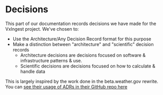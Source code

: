 # Decisions

This part of our documentation records decisions we have made for the VxIngest project. We've chosen to:

- Use the Architecture/Any Decision Record format for this purpose
- Make a distinction between "architecture" and "scientific" decision records
  - Architecture decisions are decisions focused on software & infrastructure patterns & use.
  - Scientific decisions are decisions focused on how to calculate & handle data

This is largely inspired by the work done in the beta.weather.gov rewrite. You can [see their usage of ADRs in their GitHub repo here](https://github.com/weather-gov/weather.gov/tree/main/docs/architecture/decisions)
